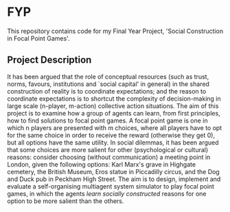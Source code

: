# FYP
This repository contains code for my Final Year Project, 'Social Construction in Focal Point Games'.

## Project Description
It has been argued that the role of conceptual resources (such as trust, norms, favours, institutions and `social capital' in general) in the shared construction of reality is to coordinate expectations; and the reason to coordinate expectations is to shortcut the complexity of decision-making in large scale (n-player, m-action) collective action situations. The aim of this project is to examine how a group of agents can learn, from first principles, how to find solutions to focal point games. A focal point game is one in which n players are presented with m choices, where all players have to opt for the same choice in order to receive the reward (otherwise they get 0), but all options have the same utility. In social dilemmas, it has been argued that some choices are more salient for other (psychological or cultural) reasons: consider choosing (without communication) a meeting point in London, given the following options: Karl Marx's grave in Highgate cemetery, the British Museum, Eros statue in Piccadilly circus, and the Dog and Duck pub in Peckham High Street. The aim is to design, implement and evaluate a self-organising multiagent system simulator to play focal point games, in which the agents *learn socially constructed* reasons for one option to be more salient than the others.
